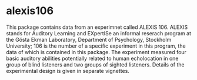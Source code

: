 # alexis106

This package contains data from an experimnet called ALEXIS 106. ALEXIS stands for Auditory Learning and EXpertISe an informal reserach program at the Gösta Ekman Laboratory, Department of Psychology, Stockholm University; 106 is 
the number of a specific experiment in this program, the data of which is contained in this package. The experiment measured four basic auditory abilities potentially related to human echolocation in one group of blind listeners and two groups of sighted listeners. Details of the experimental design is given in separate vignettes.
